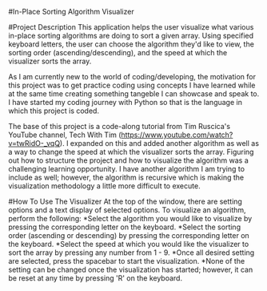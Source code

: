 #In-Place Sorting Algorithm Visualizer

#Project Description
This application helps the user visualize what various in-place sorting algorithms are doing to sort a given array. Using specified keyboard letters, the user can choose the algorithm they'd like to view, the sorting order (ascending/descending), and the speed at which the visualizer sorts the array. 

As I am currently new to the world of coding/developing, the motivation for this project was to get practice coding using concepts I have learned while at the same time creating something tangeble I can showcase and speak to. I have started my coding journey with Python so that is the language in which this project is coded. 

The base of this project is a code-along tutorial from Tim Ruscica's YouTube channel, Tech With Tim (https://www.youtube.com/watch?v=twRidO-_vqQ). I expanded on this and added another algorithm as well as a way to change the speed at which the visualizer sorts the array. Figuring out how to structure the project and how to visualize the algorithm was a challenging learning opportunity. I have another algorithm I am trying to include as well; however, the algorithm is recursive which is making the visualization methodology a little more difficult to execute.

#How To Use The Visualizer
At the top of the window, there are setting options and a text display of selected options. To visualize an algorithm, perform the following:
*Select the algorithm you would like to visualize by pressing the corresponding letter on the keyboard.
*Select the sorting order (ascending or descending) by pressing the corresponding letter on the keyboard.
*Select the speed at which you would like the visualizer to sort the array by pressing any number from 1 - 9.
*Once all desired setting are selected, press the spacebar to start the visualization.
*None of the setting can be changed once the visualization has started; however, it can be reset at any time by pressing 'R' on the keyboard.

